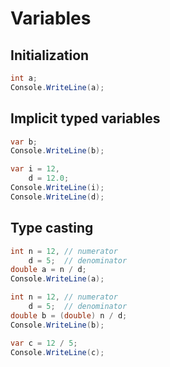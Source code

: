 # Variables

## Initialization

```c#
int a;
Console.WriteLine(a);
```

## Implicit typed variables

```c#
var b;
Console.WriteLine(b);
```

```c#
var i = 12,
    d = 12.0;
Console.WriteLine(i);
Console.WriteLine(d);
```

## Type casting

```c#
int n = 12, // numerator
    d = 5;  // denominator
double a = n / d;
Console.WriteLine(a);
```

```c#
int n = 12, // numerator
    d = 5;  // denominator
double b = (double) n / d;
Console.WriteLine(b);
```

```c#
var c = 12 / 5;
Console.WriteLine(c);
```
